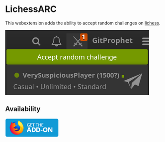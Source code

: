 # LichessARC

This webextension adds the ability to accept random challenges on [lichess](lichess.org).

![](pictures/lichessARC.png)

## Availability

[![](pictures/firefox.png)](https://addons.mozilla.org/en-US/firefox/addon/lichessarc/)